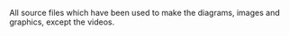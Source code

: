All source files which have been used to make the diagrams, images and graphics, except the videos. 
